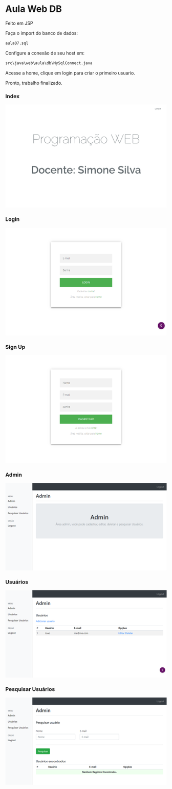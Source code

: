 # Aula Web DB

Feito em JSP

Faça o import do banco de dados:
```sh
aula07.sql
```

Configure a conexão de seu host em:
```sh
src\java\web\aula\db\MySqlConnect.java
```
 
Acesse a home, clique em login para criar o primeiro usuario.

Pronto, trabalho finalizado.


### Index
![Index](https://raw.githubusercontent.com/joaorik/aulawebdb/master/screens/index.png)
### Login
![Login](https://raw.githubusercontent.com/joaorik/aulawebdb/master/screens/login.png)
### Sign Up
![Sign Up](https://raw.githubusercontent.com/joaorik/aulawebdb/master/screens/signup.png)
### Admin
![Admin](https://raw.githubusercontent.com/joaorik/aulawebdb/master/screens/admin.png)
### Usuários
![Users](https://raw.githubusercontent.com/joaorik/aulawebdb/master/screens/users.png)
### Pesquisar Usuários
![Pesquisar Usuários](https://raw.githubusercontent.com/joaorik/aulawebdb/master/screens/searchusers.png)
